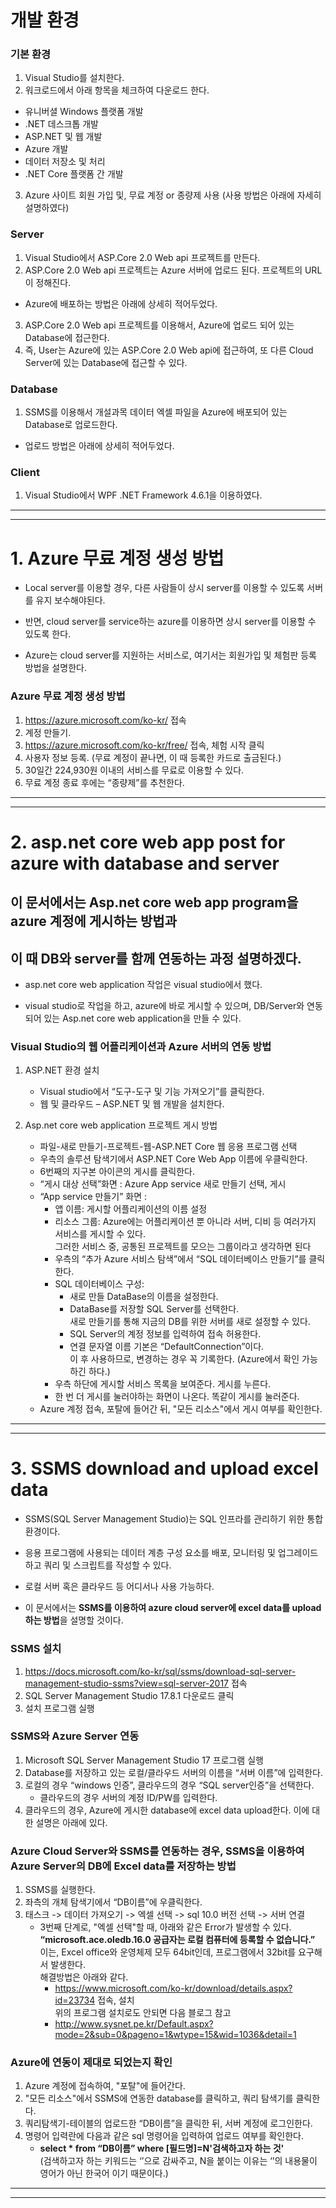 # 개발 환경

### 기본 환경
1. Visual Studio를 설치한다. 
2. 워크로드에서 아래 항목을 체크하여 다운로드 한다.
  * 유니버셜 Windows 플랫폼 개발
  * .NET 데스크톱 개발
  * ASP.NET 및 웹 개발
  * Azure 개발
  * 데이터 저장소 및 처리
  * .NET Core 플랫폼 간 개발
3. Azure 사이트 회원 가입 및, 무료 계정 or 종량제 사용 (사용 방법은 아래에 자세히 설명하였다)

### Server
1. Visual Studio에서 ASP.Core 2.0 Web api 프로젝트를 만든다.
2. ASP.Core 2.0 Web api 프로젝트는 Azure 서버에 업로드 된다. 프로젝트의 URL이 정해진다.
  * Azure에 배포하는 방법은 아래에 상세히 적어두었다.
3. ASP.Core 2.0 Web api 프로젝트를 이용해서, Azure에 업로드 되어 있는 Database에 접근한다.
4. 즉, User는 Azure에 있는 ASP.Core 2.0 Web api에 접근하여, 또 다른 Cloud Server에 있는 Database에 접근할 수 있다.

### Database
1. SSMS를 이용해서 개설과목 데이터 엑셀 파일을 Azure에 배포되어 있는 Database로 업로드한다.
  * 업로드 방법은 아래에 상세히 적어두었다.
  
### Client
1. Visual Studio에서 WPF .NET Framework 4.6.1을 이용하였다.

<hr>
<hr>

# 1. Azure 무료 계정 생성 방법

* Local server를 이용할 경우, 다른 사람들이 상시 server를 이용할 수 있도록 서버를 유지 보수해야된다.

* 반면, cloud server를 service하는 azure를 이용하면 상시 server를 이용할 수 있도록 한다.

* Azure는 cloud server를 지원하는 서비스로, 여기서는 회원가입 및 체험판 등록 방법을 설명한다.

### Azure 무료 계정 생성 방법
1. https://azure.microsoft.com/ko-kr/ 접속
2. 계정 만들기.
3. https://azure.microsoft.com/ko-kr/free/ 접속, 체험 시작 클릭
4. 사용자 정보 등록. (무료 계정이 끝나면, 이 때 등록한 카드로 출금된다.)
5. 30일간 224,930원 이내의 서비스를 무료로 이용할 수 있다.
6. 무료 계정 종료 후에는 “종량제”를 추천한다.

<hr>
<hr>

# 2. asp.net core web app post for azure with database and server

## 이 문서에서는 Asp.net core web app program을 azure 계정에 게시하는 방법과
## 이 때 DB와 server를 함께 연동하는 과정 설명하겠다.

* asp.net core web application 작업은 visual studio에서 했다.

* visual studio로 작업을 하고, azure에 바로 게시할 수 있으며, DB/Server와 연동되어 있는 Asp.net core web application을 만들 수 있다.

### Visual Studio의 웹 어플리케이션과 Azure 서버의 연동 방법
1. ASP.NET 환경 설치
    * Visual studio에서 “도구-도구 및 기능 가져오기”를 클릭한다.
    * 웹 및 클라우드 – ASP.NET 및 웹 개발을 설치한다.

2. Asp.net core web application 프로젝트 게시 방법
    * 파일-새로 만들기-프로젝트-웹-ASP.NET Core 웹 응용 프로그램 선택
    * 우측의 솔루션 탐색기에서 ASP.NET Core Web App 이름에 우클릭한다.
    * 6번째의 지구본 아이콘의 게시를 클릭한다.
    * “게시 대상 선택”화면 : Azure App service 새로 만들기 선택, 게시
    * “App service 만들기” 화면 :
        - 앱 이름: 게시할 어플리케이션의 이름 설정
        -	리소스 그룹: Azure에는 어플리케이션 뿐 아니라 서버, 디비 등 여러가지 서비스를 게시할 수 있다. <br>
                      그러한 서비스 중, 공통된 프로젝트를 모으는 그룹이라고 생각하면 된다
        -	우측의 “추가 Azure 서비스 탐색”에서 “SQL 데이터베이스 만들기”를 클릭한다.
        -	SQL 데이터베이스 구성: 
            *	새로 만들 DataBase의 이름을 설정한다.
            *	DataBase를 저장할 SQL Server를 선택한다. <br>
               새로 만들기를 통해 지금의 DB를 위한 서버를 새로 설정할 수 있다.
            *	SQL Server의 계정 정보를 입력하여 접속 허용한다.
            *	연결 문자열 이름 기본은 “DefaultConnection”이다. <br>
               이 후 사용하므로, 변경하는 경우 꼭 기록한다. (Azure에서 확인 가능하긴 하다.)
        -	우측 하단에 게시할 서비스 목록을 보여준다. 게시를 누른다.
        -	한 번 더 게시를 눌러야하는 화면이 나온다. 똑같이 게시를 눌러준다.
    * Azure 계정 접속, 포탈에 들어간 뒤, "모든 리소스"에서 게시 여부를 확인한다.

<hr>
<hr>

# 3. SSMS download and upload excel data

* SSMS(SQL Server Management Studio)는 SQL 인프라를 관리하기 위한 통합 환경이다.

* 응용 프로그램에 사용되는 데이터 계층 구성 요소를 배포, 모니터링 및 업그레이드 하고 쿼리 및 스크립트를 작성할 수 있다.

* 로컬 서버 혹은 클라우드 등 어디서나 사용 가능하다.

* 이 문서에서는 **SSMS를 이용하여 azure cloud server에 excel data를 upload하는 방법**을 설명할 것이다.

### SSMS 설치
1.	https://docs.microsoft.com/ko-kr/sql/ssms/download-sql-server-management-studio-ssms?view=sql-server-2017 접속
2.	SQL Server Management Studio 17.8.1 다운로드 클릭
3.	설치 프로그램 실행

### SSMS와 Azure Server 연동
1. Microsoft SQL Server Management Studio 17 프로그램 실행
2. Database를 저장하고 있는 로컬/클라우드 서버의 이름을 “서버 이름”에 입력한다.
3. 로컬의 경우 “windows 인증”, 클라우드의 경우 “SQL server인증”을 선택한다.
    + 클라우드의 경우 서버의 계정 ID/PW를 입력한다.
4. 클라우드의 경우, Azure에 게시한 database에 excel data upload한다. 이에 대한 설명은 아래에 있다.

### Azure Cloud Server와 SSMS를 연동하는 경우, SSMS을 이용하여 Azure Server의 DB에 Excel data를 저장하는 방법
1. SSMS를 실행한다.
2. 좌측의 개체 탐색기에서 “DB이름”에 우클릭한다.
3. 태스크 -> 데이터 가져오기 -> 엑셀 선택 -> sql 10.0 버전 선택 -> 서버 연결
    - 3번째 단계로, "엑셀 선택"할 때, 아래와 같은 Error가 발생할 수 있다. <br>
      **“microsoft.ace.oledb.16.0 공급자는 로컬 컴퓨터에 등록할 수 없습니다.”** <br>
      이는, Excel office와 운영체제 모두 64bit인데, 프로그램에서 32bit를 요구해서 발생한다. <br>
      해결방법은 아래와 같다.
        +	https://www.microsoft.com/ko-kr/download/details.aspx?id=23734  접속, 설치 <br>
          위의 프로그램 설치로도 안되면 다음 블로그 참고
        +	http://www.sysnet.pe.kr/Default.aspx?mode=2&sub=0&pageno=1&wtype=15&wid=1036&detail=1 

### Azure에 연동이 제대로 되었는지 확인
1. Azure 계정에 접속하여, "포탈"에 들어간다.
2. "모든 리소스"에서 SSMS에 연동한 database를 클릭하고, 쿼리 탐색기를 클릭한다.
3. 쿼리탐색기-테이블의 업로드한 “DB이름”을 클릭한 뒤, 서버 계정에 로그인한다.
4. 명령어 입력란에 다음과 같은 sql 명령어을 입력하여 업로드 여부를 확인한다.
    + **select * from “DB이름” where [필드명]=N'검색하고자 하는 것'** <br>
      (검색하고자 하는 키워드는 ‘’으로 감싸주고, N을 붙이는 이유는 ‘’의 내용물이 영어가 아닌 한국어 이기 때문이다.)

<hr>
<hr>

